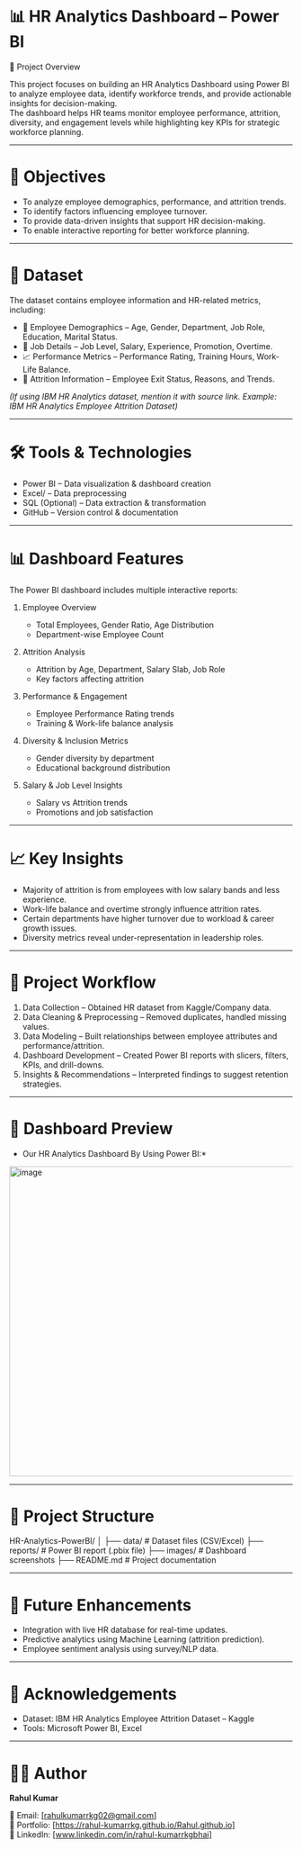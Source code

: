 # 📊 HR Analytics Dashboard – Power BI
📌 Project Overview

This project focuses on building an HR Analytics Dashboard using Power BI to analyze employee data, identify workforce trends, and provide actionable insights for decision-making.  
The dashboard helps HR teams monitor employee performance, attrition, diversity, and engagement levels while highlighting key KPIs for strategic workforce planning.

---

# 🎯 Objectives
- To analyze employee demographics, performance, and attrition trends.
- To identify factors influencing employee turnover.
- To provide data-driven insights that support HR decision-making.
- To enable interactive reporting for better workforce planning.

---

# 📂 Dataset
The dataset contains employee information and HR-related metrics, including:   

- 👤 Employee Demographics – Age, Gender, Department, Job Role, Education, Marital Status.
- 💼 Job Details – Job Level, Salary, Experience, Promotion, Overtime.
- 📈 Performance Metrics – Performance Rating, Training Hours, Work-Life Balance.
- 🚪 Attrition Information – Employee Exit Status, Reasons, and Trends.

*(If using IBM HR Analytics dataset, mention it with source link. Example: IBM HR Analytics Employee Attrition Dataset)*

---

# 🛠 Tools & Technologies
- Power BI – Data visualization & dashboard creation
- Excel/ – Data preprocessing
- SQL (Optional) – Data extraction & transformation
- GitHub – Version control & documentation

---

# 📊 Dashboard Features
The Power BI dashboard includes multiple interactive reports:  

1. Employee Overview
    - Total Employees, Gender Ratio, Age Distribution
    - Department-wise Employee Count  
  
2. Attrition Analysis  
    - Attrition by Age, Department, Salary Slab, Job Role
    - Key factors affecting attrition  

3. Performance & Engagement
    - Employee Performance Rating trends
    - Training & Work-life balance analysis   

4. Diversity & Inclusion Metrics
    - Gender diversity by department
    - Educational background distribution  

5. Salary & Job Level Insights
    - Salary vs Attrition trends
    - Promotions and job satisfaction
  
  ---

# 📈 Key Insights
- Majority of attrition is from employees with low salary bands and less experience.
- Work-life balance and overtime strongly influence attrition rates.
- Certain departments have higher turnover due to workload & career growth issues.
- Diversity metrics reveal under-representation in leadership roles.

---

# 🚀 Project Workflow
1. Data Collection – Obtained HR dataset from Kaggle/Company data.   
2. Data Cleaning & Preprocessing – Removed duplicates, handled missing values.  
3. Data Modeling – Built relationships between employee attributes and performance/attrition.   
4. Dashboard Development – Created Power BI reports with slicers, filters, KPIs, and drill-downs.  
5. Insights & Recommendations – Interpreted findings to suggest retention strategies.

---


# 📸 Dashboard Preview
* Our HR Analytics Dashboard By Using Power BI:*


<img width="992" height="551" alt="image" src="https://github.com/user-attachments/assets/0bc5bee5-a27d-4ce6-9f40-5b61b0f03a0b" />

---

# 📂 Project Structure

HR-Analytics-PowerBI/
│
├── data/               # Dataset files (CSV/Excel)
├── reports/            # Power BI report (.pbix file)
├── images/             # Dashboard screenshots
├── README.md           # Project documentation

---

# 📌 Future Enhancements
* Integration with live HR database for real-time updates.
* Predictive analytics using Machine Learning (attrition prediction).
* Employee sentiment analysis using survey/NLP data.

---

 # 🙌 Acknowledgements
* Dataset: IBM HR Analytics Employee Attrition Dataset – Kaggle
* Tools: Microsoft Power BI, Excel

---

# 👨‍💻 Author
**Rahul Kumar**

📧 Email: [rahulkumarrkg02@gmail.com]  
🔗 Portfolio: [https://rahul-kumarrkg.github.io/Rahul.github.io]  
💼 LinkedIn: [www.linkedin.com/in/rahul-kumarrkgbhai]
